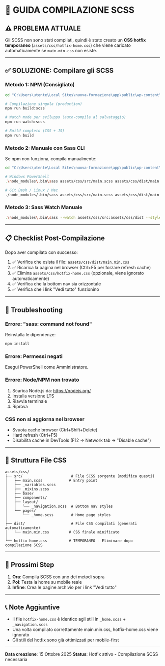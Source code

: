 # 🔧 GUIDA COMPILAZIONE SCSS

## ⚠️ PROBLEMA ATTUALE

Gli SCSS non sono stati compilati, quindi è stato creato un **CSS hotfix temporaneo** (`assets/css/hotfix-home.css`) che viene caricato automaticamente se `main.min.css` non esiste.

---

## ✅ SOLUZIONE: Compilare gli SCSS

### Metodo 1: NPM (Consigliato)

```bash
cd "C:\Users\utente\Local Sites\nuova-formazione\app\public\wp-content\themes\meridiana-child"

# Compilazione singola (production)
npm run build:scss

# Watch mode per sviluppo (auto-compile al salvataggio)
npm run watch:scss

# Build completo (CSS + JS)
npm run build
```

### Metodo 2: Manuale con Sass CLI

Se npm non funziona, compila manualmente:

```bash
cd "C:\Users\utente\Local Sites\nuova-formazione\app\public\wp-content\themes\meridiana-child"

# Windows PowerShell
.\node_modules\.bin\sass assets/css/src/main.scss assets/css/dist/main.min.css --style=compressed --no-source-map

# Git Bash / Linux / Mac
./node_modules/.bin/sass assets/css/src/main.scss assets/css/dist/main.min.css --style=compressed --no-source-map
```

### Metodo 3: Sass Watch Manuale

```bash
.\node_modules\.bin\sass --watch assets/css/src:assets/css/dist --style=expanded --source-map
```

---

## 📋 Checklist Post-Compilazione

Dopo aver compilato con successo:

1. ✅ Verifica che esista il file: `assets/css/dist/main.min.css`
2. ✅ Ricarica la pagina nel browser (Ctrl+F5 per forzare refresh cache)
3. ✅ Elimina `assets/css/hotfix-home.css` (opzionale, viene ignorato automaticamente)
4. ✅ Verifica che la bottom nav sia orizzontale
5. ✅ Verifica che i link "Vedi tutto" funzionino

---

## 🐛 Troubleshooting

### Errore: "sass: command not found"

Reinstalla le dipendenze:

```bash
npm install
```

### Errore: Permessi negati

Esegui PowerShell come Amministratore.

### Errore: Node/NPM non trovato

1. Scarica Node.js da: https://nodejs.org/
2. Installa versione LTS
3. Riavvia terminale
4. Riprova

### CSS non si aggiorna nel browser

- Svuota cache browser (Ctrl+Shift+Delete)
- Hard refresh (Ctrl+F5)
- Disabilita cache in DevTools (F12 → Network tab → "Disable cache")

---

## 📁 Struttura File CSS

```
assets/css/
├── src/                      # File SCSS sorgente (modifica questi)
│   ├── main.scss            # Entry point
│   ├── _variables.scss
│   ├── _mixins.scss
│   ├── base/
│   ├── components/
│   ├── layout/
│   │   └── _navigation.scss  # Bottom nav styles
│   └── pages/
│       └── _home.scss        # Home page styles
│
├── dist/                     # File CSS compilati (generati automaticamente)
│   └── main.min.css         # CSS finale minificato
│
└── hotfix-home.css          # TEMPORANEO - Eliminare dopo compilazione SCSS
```

---

## 🎯 Prossimi Step

1. **Ora**: Compila SCSS con uno dei metodi sopra
2. **Poi**: Testa la home su mobile reale
3. **Infine**: Crea le pagine archivio per i link "Vedi tutto"

---

## 📞 Note Aggiuntive

- Il file `hotfix-home.css` è identico agli stili in `_home.scss` + `_navigation.scss`
- Una volta compilato correttamente main.min.css, hotfix-home.css viene ignorato
- Gli stili del hotfix sono già ottimizzati per mobile-first

---

**Data creazione**: 15 Ottobre 2025
**Status**: Hotfix attivo - Compilazione SCSS necessaria
